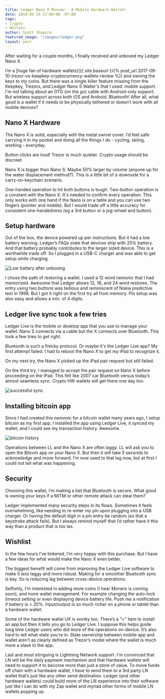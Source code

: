 ```yaml
---
title: Ledger Nano X Review - A Mobile Hardware Wallet!
date: 2019-05-25 17:00:00 -07:00
tags:
- Crypto
- Wallets
author: Scott Shapiro
featured_image: "/images/ledger.png"
layout: post
---
```


After waiting for a couple months, I finally received and unboxed my Ledger Nano X.

I’m a [huge fan of hardware wallets]({{ site.baseurl }}{% post_url 2017-09-10-trezor-vs-keepkey-cryptocurrency-wallets-review %}) and owning the keys to my coins. But there was a single killer feature missing from the Keepkey, Trezors, and Ledger Nano S Waller's that I used: mobile support. I'm not talking about an OTG (on the go) cable with Android-only support. But wireless support across both iOS and Android. Bluetooth! After all, what good is a wallet if it needs to be physically tethered or doesn’t work with all mobile devices?

## Nano X Hardware
The Nano X is solid, especially with the metal swivel cover. I’d feel safe carrying it in my pocket and doing all the things I do - cycling, skiing, working - everyday.

Button clicks are loud! Trezor is much quieter. Crypto usage should be discreet.

Nano X is bigger than Nano S. Maybe 50% larger by volume (anyone up for the water displacement method?). This is a little bit of a downside for a carry-on-keychain scenario.

One-handed operation to hit both buttons is tough. Two-button operation is a constant with the Nano X. It's needed to confirm
every operation. This only works with one hand if the Nano is on a table and you can use two fingers (pointer and middle). But I would trade off a little accuracy for consistent one-handedness (eg a 3rd button or a jog-wheel and button).

## Setup hardware
Out of the box, the device powered up per instructions. But it had a low battery warning. Ledger’s FAQs state that devices ship with 25% battery. And that battery probably contributes to the larger sized device. This is a worthwhile trade off. So I plugged in a USB-C charger and was able to get setup while charging.

![Low battery after unboxing](/images/ledgerbattery.jpg)

I chose the path of restoring a wallet. I used a 12 word nemonic that I had memorized. Awesome that Ledger allows 12, 18, and 24 word restores. The entry using two buttons was tedious and reminiscent of Nokia predictive text in 1998. But I got it right on the first try all from memory. Pin setup was also easy and allows a min. of 4 digits.

## Ledger live sync took a few tries
Ledger Live is the mobile or desktop app that you use to manage your wallet.  Nano S connects via a cable but the X connects over Bluetooth. This took a few tries to get right.

Bluetooth is such a finicky protocol. Or maybe it's the Ledger Live app? My first attempt failed. I had to reboot the Nano X to get my iPad to recognize it.

On my next try, the Nano X picked up the iPad pair request but still failed.

On the third try, I managed to accept the pair request on Nano X before proceeding on the iPad. This felt like 2007 car Bluetooth versus today’s almost seamless sync. Crypto HW wallets will get there one day too.

![successful sync](/images/ledgerready.jpg)

## Installing bitcoin app
Since I had created this nemonic for a bitcoin wallet many years ago, I setup bitcoin as my first app. I installed the app using Ledger Live, it synced my wallet, and I could see my transaction history. Awesome.

![bitcoin history](/images/ledgerbtc.png)

Operations between LL and the Nano X are often laggy. LL will ask you to open the Bitcoin app on your Nano X. But then it will take 5 seconds to acknowledge and move forward. I’m now used to that lag now, but at first I could  not tell what was happening.

## Security
Choosing this wallet, I’m making a bet that Bluetooth is secure. What good is owning your keys if a MITM or other remote attack can steal them?

Ledger implemented many security steps in its flows. Sometimes it feels overwhelming, like needing to re-enter my pin upon plugging into a USB charger. Or having the default digit in a pin entry be random (so that a keystroke attack fails). But I always remind myself that I’d rather have it this way than a product that is too lax.

## Wishlist
In the few hours I’ve tinkered, I’m very happy with this purchase. But I have a few ideas for what would make the Nano X even better.

The biggest benefit will come from improving the Ledger Live software to make it less laggy and more robust. Making for a smoother Bluetooth sync is key. So is reducing lag between cross-device operations.

Selfishly, I’m interested in adding more coins (I hear Monero is coming soon), and more wallet management. For example changing the auto-lock timeout setting or even displaying device battery life. Push me a notification if battery is < 20%. Input/output is so much richer on a phone or tablet than a hardware wallet.

Some of the hardware wallet UX is wonky too. There’s a “+” item to install an app but then it tells you go to Ledger Live. I suppose this helps guide long time Ledger users who did more of the operations on-device. It’s also hard to tell what state you’re in. State ownership between mobile app and wallet aren’t as clearly defined as Trezor’s model where the wallet is much more a slave to the app.

Last and most intriguing is Lightning Network support. I'm convinced that LN will be the daily payment mechanism and that Hardware wallets will need to support it to become more than just a store of value. To move funds off chain with a hardware wallet, I have to send them to a 3rd party LN wallet that’s just like any other send destination. Ledger (and other hardware wallets) could build more of the LN experience into their software just like I can do with my Zap wallet and myriad other forms of mobile LN wallets popping up.
